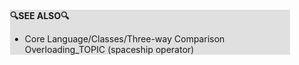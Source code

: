 <div style="margin:2em; background-color: #e0e0e0;">

<strong>🔍SEE ALSO🔍</strong>

 * Core Language/Classes/Three-way Comparison Overloading_TOPIC (spaceship operator)

</div>

